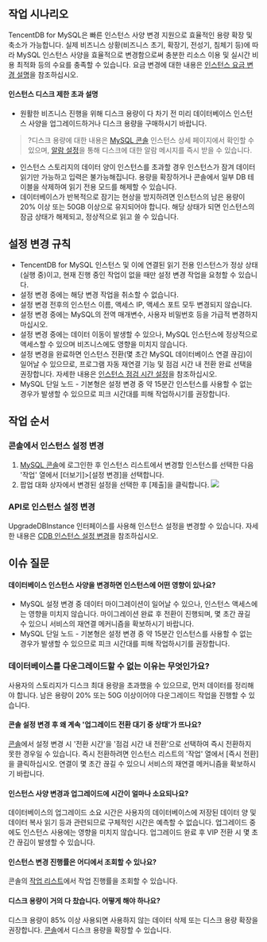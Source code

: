 ## 작업 시나리오
TencentDB for MySQL은 빠른 인스턴스 사양 변경 지원으로 효율적인 용량 확장 및 축소가 가능합니다. 실제 비즈니스 상황(비즈니스 초기, 확장기, 전성기, 침체기 등)에 따라 MySQL 인스턴스 사양을 효율적으로 변경함으로써 충분한 리소스 이용 및 실시간 비용 최적화 등의 수요를 충족할 수 있습니다. 요금 변경에 대한 내용은 [인스턴스 요금 변경 설명](https://intl.cloud.tencent.com/document/product/236/32345)을 참조하십시오.

#### 인스턴스 디스크 제한 초과 설명
- 원활한 비즈니스 진행을 위해 디스크 용량이 다 차기 전 미리 데이터베이스 인스턴스 사양을 업그레이드하거나 디스크 용량을 구매하시기 바랍니다.
>?디스크 용량에 대한 내용은 [MySQL 콘솔](https://console.cloud.tencent.com/cdb) 인스턴스 상세 페이지에서 확인할 수 있으며, [알람 설정](https://intl.cloud.tencent.com/document/product/236/8457)을 통해 디스크에 대한 알람 메시지를 즉시 받을 수 있습니다.
- 인스턴스 스토리지의 데이터 양이 인스턴스를 초과할 경우 인스턴스가 잠겨 데이터 읽기만 가능하고 입력은 불가능해집니다. 용량을 확장하거나 콘솔에서 일부 DB 테이블을 삭제하여 읽기 전용 모드를 해제할 수 있습니다.
- 데이터베이스가 반복적으로 잠기는 현상을 방지하려면 인스턴스의 남은 용량이 20% 이상 또는 50GB 이상으로 유지되어야 합니다. 해당 상태가 되면 인스턴스의 잠금 상태가 해제되고, 정상적으로 읽고 쓸 수 있습니다.

<span id="guize"></span>
## 설정 변경 규칙
- TencentDB for MySQL 인스턴스 및 이에 연결된 읽기 전용 인스턴스가 정상 상태(실행 중)이고, 현재 진행 중인 작업이 없을 때만 설정 변경 작업을 요청할 수 있습니다.
- 설정 변경 중에는 해당 변경 작업을 취소할 수 없습니다.
- 설정 변경 전후의 인스턴스 이름, 액세스 IP, 액세스 포트 모두 변경되지 않습니다.
- 설정 변경 중에는 MySQL의 전역 매개변수, 사용자 비밀번호 등을 가급적 변경하지 마십시오.
- 설정 변경 중에는 데이터 이동이 발생할 수 있으나, MySQL 인스턴스에 정상적으로 액세스할 수 있으며 비즈니스에도 영향을 미치지 않습니다.
- 설정 변경을 완료하면 인스턴스 전환(몇 초간 MySQL 데이터베이스 연결 끊김)이 일어날 수 있으므로, 프로그램 자동 재연결 기능 및 점검 시간 내 전환 완료 선택을 권장합니다. 자세한 내용은 [인스턴스 점검 시간 설정](https://intl.cloud.tencent.com/document/product/236/10929)을 참조하십시오.
- MySQL 단일 노드 - 기본형은 설정 변경 중 약 15분간 인스턴스를 사용할 수 없는 경우가 발생할 수 있으므로 피크 시간대를 피해 작업하시기를 권장합니다.

## 작업 순서
### 콘솔에서 인스턴스 설정 변경
1. [MySQL 콘솔](https://console.cloud.tencent.com/cdb)에 로그인한 후 인스턴스 리스트에서 변경할 인스턴스를 선택한 다음 '작업' 열에서 [더보기]>[설정 변경]을 선택합니다.
2. 팝업 대화 상자에서 변경된 설정을 선택한 후 [제출]을 클릭합니다.
![](https://main.qcloudimg.com/raw/fd7b5ead8e0aaeaa89248dcf12f58c02.png)

### API로 인스턴스 설정 변경
UpgradeDBInstance 인터페이스를 사용해 인스턴스 설정을 변경할 수 있습니다. 자세한 내용은 [CDB 인스턴스 설정 변경](https://intl.cloud.tencent.com/document/product/236/15876)을 참조하십시오.

## 이슈 질문
#### 데이터베이스 인스턴스 사양을 변경하면 인스턴스에 어떤 영향이 있나요?
- MySQL 설정 변경 중 데이터 마이그레이션이 일어날 수 있으나, 인스턴스 액세스에는 영향을 미치지 않습니다. 마이그레이션 완료 후 전환이 진행되며, 몇 초간 끊길 수 있으니 서비스의 재연결 메커니즘을 확보하시기 바랍니다.
- MySQL 단일 노드 - 기본형은 설정 변경 중 약 15분간 인스턴스를 사용할 수 없는 경우가 발생할 수 있으므로 피크 시간대를 피해 작업하시기를 권장합니다.

### 데이터베이스를 다운그레이드할 수 없는 이유는 무엇인가요?
사용자의 스토리지가 디스크 최대 용량을 초과했을 수 있으므로, 먼저 데이터를 정리해야 합니다. 남은 용량이 20% 또는 50G 이상이어야 다운그레이드 작업을 진행할 수 있습니다.

#### 콘솔 설정 변경 후 왜 계속 '업그레이드 전환 대기 중 상태'가 뜨나요?
[콘솔](https://console.cloud.tencent.com/cdb)에서 설정 변경 시 '전환 시간'을 '점검 시간 내 전환'으로 선택하여 즉시 전환하지 못한 경우일 수 있습니다.
즉시 전환하려면 인스턴스 리스트의 '작업' 열에서 [즉시 전환]을 클릭하십시오. 연결이 몇 초간 끊길 수 있으니 서비스의 재연결 메커니즘을 확보하시기 바랍니다.

#### 인스턴스 사양 변경과 업그레이드에 시간이 얼마나 소요되나요?
데이터베이스의 업그레이드 소요 시간은 사용자의 데이터베이스에 저장된 데이터 양 및 데이터 복사 읽기 등과 관련되므로 구체적인 시간은 예측할 수 없습니다.
업그레이드 중에도 인스턴스 사용에는 영향을 미치지 않습니다. 업그레이드 완료 후 VIP 전환 시 몇 초간 끊김이 발생할 수 있습니다.

#### 인스턴스 변경 진행률은 어디에서 조회할 수 있나요?
콘솔의 [작업 리스트](https://console.cloud.tencent.com/mysql/task)에서 작업 진행률을 조회할 수 있습니다.

#### 디스크 용량이 거의 다 찼습니다. 어떻게 해야 하나요?
디스크 용량이 85% 이상 사용되면 사용하지 않는 데이터 삭제 또는 디스크 용량 확장을 권장합니다. [콘솔](https://console.cloud.tencent.com/cdb)에서 디스크 용량을 확장할 수 있습니다.
